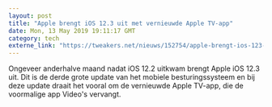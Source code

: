 ```yaml
---
layout: post
title: "Apple brengt iOS 12.3 uit met vernieuwde Apple TV-app"
date: Mon, 13 May 2019 19:11:17 GMT
category: tech
externe_link: "https://tweakers.net/nieuws/152754/apple-brengt-ios-123-uit-met-vernieuwde-apple-tv-app.html"
---
```


Ongeveer anderhalve maand nadat iOS 12.2 uitkwam brengt Apple iOS 12.3 uit. Dit is de derde grote update van het mobiele besturingssysteem en bij deze update draait het vooral om de vernieuwde Apple TV-app, die de voormalige app Video's vervangt.<img src="http://feeds.feedburner.com/~r/tweakers/mixed/~4/YwZ8mj36ziQ" height="1" width="1" alt=""/>
